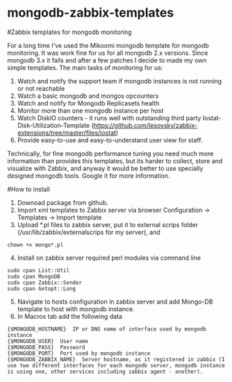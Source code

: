 # mongodb-zabbix-templates

#Zabbix templates for mongodb monitoring

For a long time I've used the Mikoomi mongodb template for mongodb monitoring. It was work fine for us for all mongodb 2.x versions. 
Since mongodb 3.x it fails and after a few patches I decide to made my own simple templates.
The main tasks of monitoring for us:

1. Watch and notify the support team if mongodb instances is not running or not reachable
2. Watch a basic mongodb and mongos opcounters
3. Watch and notify for Mongodb Replicasets health
4. Monitor more than one mongodb instance per host
5. Watch DiskIO counters - it runs well with outstanding third party Iostat-Disk-Utilization-Template (https://github.com/lesovsky/zabbix-extensions/tree/master/files/iostat)
6. Provide easy-to-use and easy-to-understand user view for staff.

Technically, for fine mongodb performance tuning you need much more information than provides this templates, but its harder to 
collect, store and visualize with Zabbix, and anyway it would be better to use specially designed mongodb tools. 
Google it for more information.

#How to install

1. Downoad package from github.
2. Import xml templates to Zabbix server via browser
Configuration -> Templates -> Import template
3. Upload *.pl files to zabbix server, put it to external scrips folder (/usr/lib/zabbix/externalscrips for my server), and
<pre><code>chown +x mongo*.pl</code></pre>
4. Install on zabbix server required perl modules via command line
<pre><code>sudo cpan List::Util
sudo cpan MongoDB
sudo cpan Zabbix::Sender
sudo cpan Getopt::Long
</code></pre>
5. Navigate to hosts configuration in zabbix server and add Mongo-DB template to host with mongodb instance.
6. In Macros tab add the following data
<pre><code>{$MONGODB_HOSTNAME}  IP or DNS name of interface used by mongodb instance
{$MONGODB_USER}  User name
{$MONGODB_PASS}  Password
{$MONGODB_PORT}  Port used by mongodb instance
{$MONGODB_ZABBIX_NAME}  Server hostname, as it registered in zabbix (I use two different interfaces for each mongodb server, mongodb instance is using one, other services including zabbix agent - another).
</code></pre>




